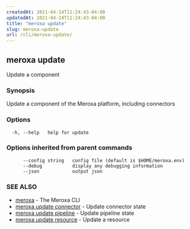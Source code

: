 ```yaml
---
createdAt: 2021-04-14T11:24:43-04:00
updatedAt: 2021-04-14T11:24:43-04:00
title: "meroxa update"
slug: meroxa-update
url: /cli/meroxa-update/
---
```

## meroxa update

Update a component

### Synopsis

Update a component of the Meroxa platform, including connectors

### Options

```
  -h, --help   help for update
```

### Options inherited from parent commands

```
      --config string   config file (default is $HOME/meroxa.env)
      --debug           display any debugging information
      --json            output json
```

### SEE ALSO

* [meroxa](/cli/meroxa/)	 - The Meroxa CLI
* [meroxa update connector](/cli/meroxa-update-connector/)	 - Update connector state
* [meroxa update pipeline](/cli/meroxa-update-pipeline/)	 - Update pipeline state
* [meroxa update resource](/cli/meroxa-update-resource/)	 - Update a resource

